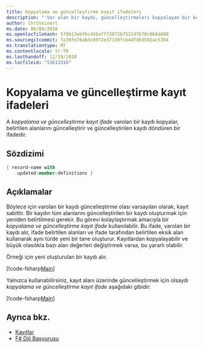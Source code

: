 ```yaml
---
title: Kopyalama ve güncelleştirme kayıt ifadeleri
description: "'Var olan bir kaydı, güncelleştirmeleri kopyalayan bir kopyalama ve güncelleştirme kayıt expression' alanları belirtilen ve güncelleştirilen bir kaydı döndürür yazmayı öğrenin."
author: ChrSteinert
ms.date: 06/04/2016
ms.openlocfilehash: 5f9b13ebf6c456aff73872b7522d7670c068dd88
ms.sourcegitcommit: fa38fe76abdc8972e37138fcb4dfdb3502ac5394
ms.translationtype: MT
ms.contentlocale: tr-TR
ms.lasthandoff: 12/19/2018
ms.locfileid: "53613316"
---
```

# <a name="copy-and-update-record-expressions"></a>Kopyalama ve güncelleştirme kayıt ifadeleri

A *kopyalama ve güncelleştirme kayıt ifade* varolan bir kaydı kopyalar, belirtilen alanlarını güncelleştirir ve güncelleştirilen kaydı döndüren bir ifadedir.

## <a name="syntax"></a>Sözdizimi

```fsharp
{ record-name with
    updated-member-definitions }
```

## <a name="remarks"></a>Açıklamalar

Böylece için varolan bir kaydı güncelleştirme olası varsayılan olarak, kayıt sabittir. Bir kaydın tüm alanlarını güncelleştirilen bir kaydı oluşturmak için yeniden belirtilmesi gerekir. Bu görevi kolaylaştırmak amacıyla bir *kopyalama ve güncelleştirme kayıt ifade* kullanılabilir. Bu ifade, varolan bir kaydı alır, ifade belirtilen alanları ve ifade tarafından belirtilen eksik alan kullanarak aynı türde yeni bir tane oluşturur.
Kayıtlardan kopyalayabilir ve büyük olasılıkla bazı alan değerleri değiştirmek varsa, bu yararlı olabilir.

Örneği için yeni oluşturulan bir kaydı alır.

[!code-fsharp[Main](../../../samples/snippets/fsharp/lang-ref-1/snippet1905.fs)]

Yalnızca kullanabilirsiniz, kayıt alanı üzerinde güncelleştirmek için olsaydı *kopyalama ve güncelleştirme kayıt ifade* aşağıdaki gibidir:

[!code-fsharp[Main](../../../samples/snippets/fsharp/lang-ref-1/snippet1906.fs)]

## <a name="see-also"></a>Ayrıca bkz.

- [Kayıtlar](records.md)
- [F# Dili Başvurusu](index.md)
